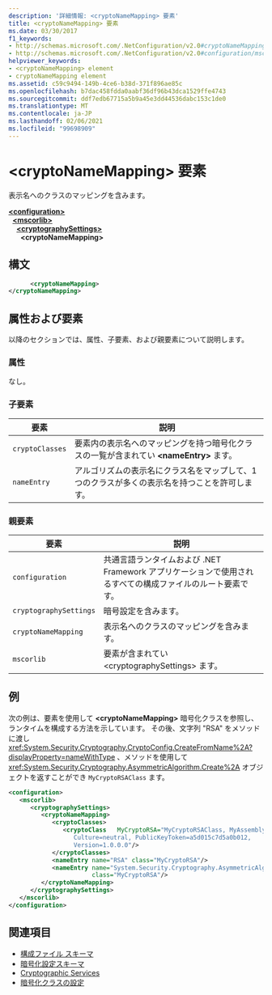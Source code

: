 ```yaml
---
description: '詳細情報: <cryptoNameMapping> 要素'
title: <cryptoNameMapping> 要素
ms.date: 03/30/2017
f1_keywords:
- http://schemas.microsoft.com/.NetConfiguration/v2.0#cryptoNameMapping
- http://schemas.microsoft.com/.NetConfiguration/v2.0#configuration/mscorlib/cryptographySettings/cryptoNameMapping
helpviewer_keywords:
- <cryptoNameMapping> element
- cryptoNameMapping element
ms.assetid: c59c9494-149b-4ce6-b38d-371f896ae85c
ms.openlocfilehash: b7dac458fdda0aabf36df96b43dca1529ffe4743
ms.sourcegitcommit: ddf7edb67715a5b9a45e3dd44536dabc153c1de0
ms.translationtype: MT
ms.contentlocale: ja-JP
ms.lasthandoff: 02/06/2021
ms.locfileid: "99698909"
---
```

# <a name="cryptonamemapping-element"></a>\<cryptoNameMapping> 要素

表示名へのクラスのマッピングを含みます。  

[**\<configuration>**](../configuration-element.md)\
&nbsp;&nbsp;[**\<mscorlib>**](mscorlib-element-for-cryptography-settings.md)\
&nbsp;&nbsp;&nbsp;&nbsp;[**\<cryptographySettings>**](cryptographysettings-element.md)\
&nbsp;&nbsp;&nbsp;&nbsp;&nbsp;&nbsp;**\<cryptoNameMapping>**

## <a name="syntax"></a>構文  
  
```xml  
      <cryptoNameMapping>
</cryptoNameMapping>  
```  
  
## <a name="attributes-and-elements"></a>属性および要素  

 以降のセクションでは、属性、子要素、および親要素について説明します。  
  
### <a name="attributes"></a>属性  

 なし。  
  
### <a name="child-elements"></a>子要素  
  
|要素|説明|  
|-------------|-----------------|  
|`cryptoClasses`|要素内の表示名へのマッピングを持つ暗号化クラスの一覧が含まれてい **\<nameEntry>** ます。|  
|`nameEntry`|アルゴリズムの表示名にクラス名をマップして、1 つのクラスが多くの表示名を持つことを許可します。|  
  
### <a name="parent-elements"></a>親要素  
  
|要素|説明|  
|-------------|-----------------|  
|`configuration`|共通言語ランタイムおよび .NET Framework アプリケーションで使用されるすべての構成ファイルのルート要素です。|  
|`cryptographySettings`|暗号設定を含みます。|  
|`cryptoNameMapping`|表示名へのクラスのマッピングを含みます。|  
|`mscorlib`|要素が含まれてい \<cryptographySettings> ます。|  
  
## <a name="example"></a>例  

 次の例は、要素を使用して **\<cryptoNameMapping>** 暗号化クラスを参照し、ランタイムを構成する方法を示しています。 その後、文字列 "RSA" をメソッドに渡し <xref:System.Security.Cryptography.CryptoConfig.CreateFromName%2A?displayProperty=nameWithType> 、メソッドを使用して <xref:System.Security.Cryptography.AsymmetricAlgorithm.Create%2A> オブジェクトを返すことができ `MyCryptoRSAClass` ます。  
  
```xml  
<configuration>  
   <mscorlib>  
      <cryptographySettings>  
         <cryptoNameMapping>  
            <cryptoClasses>  
               <cryptoClass   MyCryptoRSA="MyCryptoRSAClass, MyAssembly  
                  Culture=neutral, PublicKeyToken=a5d015c7d5a0b012,  
                  Version=1.0.0.0"/>  
            </cryptoClasses>  
            <nameEntry name="RSA" class="MyCryptoRSA"/>  
            <nameEntry name="System.Security.Cryptography.AsymmetricAlgorithm"  
                       class="MyCryptoRSA"/>  
         </cryptoNameMapping>  
      </cryptographySettings>  
   </mscorlib>  
</configuration>  
```  
  
## <a name="see-also"></a>関連項目

- [構成ファイル スキーマ](../index.md)
- [暗号化設定スキーマ](index.md)
- [Cryptographic Services](../../../../standard/security/cryptographic-services.md)
- [暗号化クラスの設定](../../configure-cryptography-classes.md)
